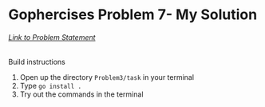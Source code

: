 # Gophercises Problem 7- My Solution
###### [Link to Problem Statement](https://courses.calhoun.io/lessons/les_goph_35)

Build instructions
1. Open up the directory `Problem3/task` in your terminal
2. Type `go install .`
3. Try out the commands in the terminal